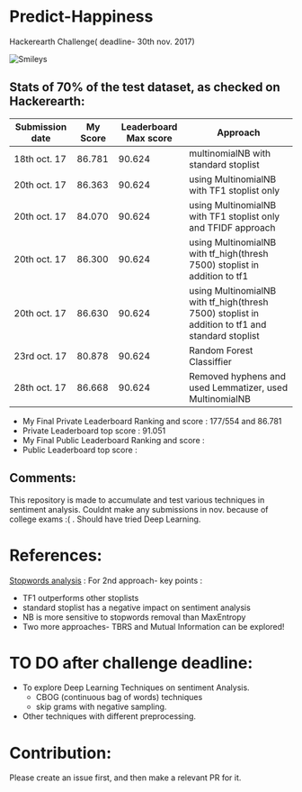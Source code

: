 
# Predict-Happiness
Hackerearth Challenge( deadline- 30th nov. 2017)

![Smileys]( https://github.com/rupav/Predict-Happiness/blob/master/smileys.jpg )

## Stats of 70% of the test dataset, as checked on Hackerearth:

Submission date|My Score | Leaderboard Max score| Approach
-----------    | ------- |        ------------- | ---------------
18th oct. 17   | 86.781  | 90.624               | multinomialNB with standard stoplist|
20th oct. 17   |86.363   | 90.624               | using MultinomialNB with TF1 stoplist only |
20th oct. 17   |84.070   | 90.624               | using MultinomialNB with TF1 stoplist only and TFIDF approach|
20th oct. 17   |86.300   | 90.624               | using MultinomialNB with tf_high(thresh 7500) stoplist in addition to tf1|
20th oct. 17   | 86.630  | 90.624               | using MultinomialNB with tf_high(thresh 7500) stoplist in addition to tf1 and standard stoplist|
23rd oct. 17   |80.878   | 90.624               | Random Forest Classiffier
28th oct. 17   |86.668   | 90.624               | Removed hyphens and used Lemmatizer, used MultinomialNB


* My Final Private Leaderboard Ranking and score : 177/554 and 86.781
* Private Leaderboard top score : 91.051
* My Final Public Leaderboard Ranking and score : 
* Public Leaderboard top score :

## Comments:
This repository is made to accumulate and test various techniques in sentiment analysis.
Couldnt make any submissions in nov. because of college exams :( . 
Should have tried Deep Learning. 

# References:
[Stopwords analysis](http://www.lrec-conf.org/proceedings/lrec2014/pdf/292_Paper.pdf) : For 2nd approach- key points :
 * TF1 outperforms other stoplists
 * standard stoplist has a negative impact on sentiment analysis
 * NB is more sensitive to stopwords removal than MaxEntropy
 * Two more approaches- TBRS and Mutual Information can be explored!

# TO DO after challenge deadline:
 * To explore Deep Learning Techniques on sentiment Analysis.
   * CBOG (continuous bag of words) techniques
   * skip grams with negative sampling.
 * Other techniques with different preprocessing.
 
# Contribution:
Please create an issue first, and then make a relevant PR for it.
